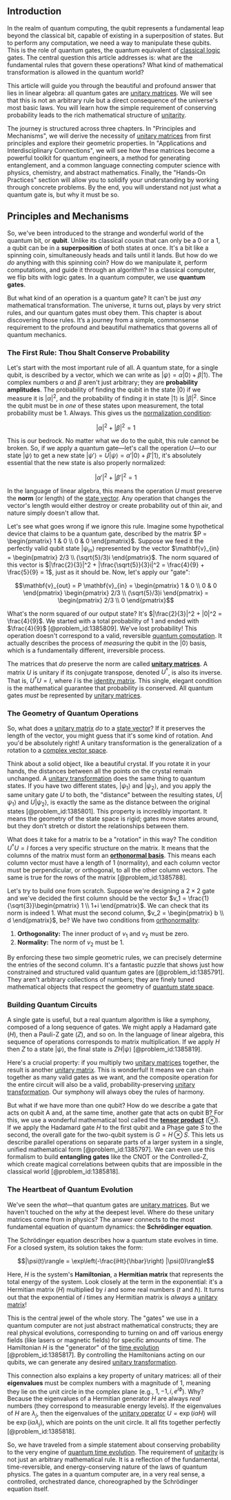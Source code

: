 ## Introduction
In the realm of quantum computing, the qubit represents a fundamental leap beyond the classical bit, capable of existing in a superposition of states. But to perform any computation, we need a way to manipulate these qubits. This is the role of quantum gates, the quantum equivalent of [classical logic](@article_id:264417) gates. The central question this article addresses is: what are the fundamental rules that govern these operations? What kind of mathematical transformation is allowed in the quantum world?

This article will guide you through the beautiful and profound answer that lies in linear algebra: all quantum gates are [unitary matrices](@article_id:199883). We will see that this is not an arbitrary rule but a direct consequence of the universe's most basic laws. You will learn how the simple requirement of conserving probability leads to the rich mathematical structure of [unitarity](@article_id:138279).

The journey is structured across three chapters. In "Principles and Mechanisms", we will derive the necessity of [unitary matrices](@article_id:199883) from first principles and explore their geometric properties. In "Applications and Interdisciplinary Connections", we will see how these matrices become a powerful toolkit for quantum engineers, a method for generating entanglement, and a common language connecting computer science with physics, chemistry, and abstract mathematics. Finally, the "Hands-On Practices" section will allow you to solidify your understanding by working through concrete problems. By the end, you will understand not just what a quantum gate is, but why it must be so.

## Principles and Mechanisms

So, we've been introduced to the strange and wonderful world of the quantum bit, or **qubit**. Unlike its classical cousin that can only be a 0 or a 1, a qubit can be in a **superposition** of both states at once. It's a bit like a spinning coin, simultaneously heads and tails until it lands. But how do we *do* anything with this spinning coin? How do we manipulate it, perform computations, and guide it through an algorithm? In a classical computer, we flip bits with logic gates. In a quantum computer, we use **quantum gates**.

But what kind of an operation is a quantum gate? It can't be just *any* mathematical transformation. The universe, it turns out, plays by very strict rules, and our quantum gates must obey them. This chapter is about discovering those rules. It’s a journey from a simple, commonsense requirement to the profound and beautiful mathematics that governs all of quantum mechanics.

### The First Rule: Thou Shalt Conserve Probability

Let's start with the most important rule of all. A quantum state, for a single qubit, is described by a vector, which we can write as $|\psi\rangle = \alpha|0\rangle + \beta|1\rangle$. The complex numbers $\alpha$ and $\beta$ aren't just arbitrary; they are **probability amplitudes**. The probability of finding the qubit in the state $|0\rangle$ if we measure it is $|\alpha|^2$, and the probability of finding it in state $|1\rangle$ is $|\beta|^2$. Since the qubit must be in *one* of these states upon measurement, the total probability must be 1. Always. This gives us the [normalization condition](@article_id:155992):

$$|\alpha|^2 + |\beta|^2 = 1$$

This is our bedrock. No matter what we do to the qubit, this rule cannot be broken. So, if we apply a quantum gate—let's call the operation $U$—to our state $|\psi\rangle$ to get a new state $|\psi'\rangle = U|\psi\rangle = \alpha'|0\rangle + \beta'|1\rangle$, it's absolutely essential that the new state is also properly normalized:

$$|\alpha'|^2 + |\beta'|^2 = 1$$

In the language of linear algebra, this means the operation $U$ must preserve the **norm** (or length) of the [state vector](@article_id:154113). Any operation that changes the vector's length would either destroy or create probability out of thin air, and nature simply doesn't allow that.

Let's see what goes wrong if we ignore this rule. Imagine some hypothetical device that claims to be a quantum gate, described by the matrix $P = \begin{pmatrix} 1 & 0 \\ 0 & 0 \end{pmatrix}$. Suppose we feed it the perfectly valid qubit state $|\psi_{in}\rangle$ represented by the vector $\mathbf{v}_{in} = \begin{pmatrix} 2/3 \\ (\sqrt{5}/3)i \end{pmatrix}$. The norm squared of this vector is $|\frac{2}{3}|^2 + |\frac{\sqrt{5}}{3}i|^2 = \frac{4}{9} + \frac{5}{9} = 1$, just as it should be. Now, let's apply our "gate":

$$\mathbf{v}_{out} = P \mathbf{v}_{in} = \begin{pmatrix} 1 & 0 \\ 0 & 0 \end{pmatrix} \begin{pmatrix} 2/3 \\ (\sqrt{5}/3)i \end{pmatrix} = \begin{pmatrix} 2/3 \\ 0 \end{pmatrix}$$

What's the norm squared of our output state? It's $|\frac{2}{3}|^2 + |0|^2 = \frac{4}{9}$. We started with a total probability of 1 and ended with $\frac{4}{9}$ [@problem_id:1385809]. We've lost probability! This operation doesn't correspond to a valid, reversible [quantum computation](@article_id:142218). It actually describes the process of *measuring* the qubit in the $|0\rangle$ basis, which is a fundamentally different, irreversible process.

The matrices that *do* preserve the norm are called **[unitary matrices](@article_id:199883)**. A matrix $U$ is unitary if its conjugate transpose, denoted $U^\dagger$, is also its inverse. That is, $U^\dagger U = I$, where $I$ is the [identity matrix](@article_id:156230). This single, elegant condition is the mathematical guarantee that probability is conserved. All quantum gates *must* be represented by [unitary matrices](@article_id:199883).

### The Geometry of Quantum Operations

So, what does a [unitary matrix](@article_id:138484) *do* to a [state vector](@article_id:154113)? If it preserves the length of the vector, you might guess that it's some kind of rotation. And you'd be absolutely right! A unitary transformation is the generalization of a rotation to a [complex vector space](@article_id:152954).

Think about a solid object, like a beautiful crystal. If you rotate it in your hands, the distances between all the points on the crystal remain unchanged. A [unitary transformation](@article_id:152105) does the same thing to quantum states. If you have two different states, $|\psi_1\rangle$ and $|\psi_2\rangle$, and you apply the same unitary gate $U$ to both, the "distance" between the resulting states, $U|\psi_1\rangle$ and $U|\psi_2\rangle$, is exactly the same as the distance between the original states [@problem_id:1385801]. This property is incredibly important. It means the geometry of the state space is rigid; gates move states around, but they don't stretch or distort the relationships between them.

What does it take for a matrix to be a "rotation" in this way? The condition $U^\dagger U = I$ forces a very specific structure on the matrix. It means that the columns of the matrix must form an **[orthonormal basis](@article_id:147285)**. This means each column vector must have a length of 1 (normality), and each column vector must be perpendicular, or orthogonal, to all the other column vectors. The same is true for the rows of the matrix [@problem_id:1385788].

Let's try to build one from scratch. Suppose we're designing a $2 \times 2$ gate and we've decided the first column should be the vector $v_1 = \frac{1}{\sqrt{3}}\begin{pmatrix} 1 \\ 1+i \end{pmatrix}$. We can check that its norm is indeed 1. What must the second column, $v_2 = \begin{pmatrix} b \\ d \end{pmatrix}$, be? We have two conditions from [orthonormality](@article_id:267393):
1.  **Orthogonality:** The inner product of $v_1$ and $v_2$ must be zero.
2.  **Normality:** The norm of $v_2$ must be 1.

By enforcing these two simple geometric rules, we can precisely determine the entries of the second column. It's a fantastic puzzle that shows just how constrained and structured valid quantum gates are [@problem_id:1385791]. They aren't arbitrary collections of numbers; they are finely tuned mathematical objects that respect the geometry of [quantum state space](@article_id:197379).

### Building Quantum Circuits

A single gate is useful, but a real quantum algorithm is like a symphony, composed of a long sequence of gates. We might apply a Hadamard gate ($H$), then a Pauli-Z gate ($Z$), and so on. In the language of linear algebra, this sequence of operations corresponds to matrix multiplication. If we apply $H$ then $Z$ to a state $|\psi\rangle$, the final state is $Z H |\psi\rangle$ [@problem_id:1385819].

Here's a crucial property: if you multiply two [unitary matrices](@article_id:199883) together, the result is another [unitary matrix](@article_id:138484). This is wonderful! It means we can chain together as many valid gates as we want, and the composite operation for the entire circuit will also be a valid, probability-preserving [unitary transformation](@article_id:152105). Our symphony will always obey the rules of harmony.

But what if we have more than one qubit? How do we describe a gate that acts on qubit A and, at the same time, another gate that acts on qubit B? For this, we use a wonderful mathematical tool called the **[tensor product](@article_id:140200)** ($\otimes$). If we apply the Hadamard gate $H$ to the first qubit and a Phase gate $S$ to the second, the overall gate for the two-qubit system is $G = H \otimes S$. This lets us describe parallel operations on separate parts of a larger system in a single, unified mathematical form [@problem_id:1385797]. We can even use this formalism to build **entangling gates** like the CNOT or the Controlled-Z, which create magical correlations between qubits that are impossible in the classical world [@problem_id:1385818].

### The Heartbeat of Quantum Evolution

We've seen the *what*—that quantum gates are [unitary matrices](@article_id:199883). But we haven't touched on the *why* at the deepest level. Where do these unitary matrices come from in physics? The answer connects to the most fundamental equation of quantum dynamics: the **Schrödinger equation**.

The Schrödinger equation describes how a quantum state evolves in time. For a closed system, its solution takes the form:

$$|\psi(t)\rangle = \exp\left(-\frac{iHt}{\hbar}\right) |\psi(0)\rangle$$

Here, $H$ is the system's **Hamiltonian**, a **Hermitian matrix** that represents the total energy of the system. Look closely at the term in the exponential: it's a Hermitian matrix ($H$) multiplied by $i$ and some real numbers ($t$ and $\hbar$). It turns out that the exponential of $i$ times any Hermitian matrix is *always* a [unitary matrix](@article_id:138484)!

This is the central jewel of the whole story. The "gates" we use in a quantum computer are not just abstract mathematical constructs; they are real physical evolutions, corresponding to turning on and off various energy fields (like lasers or magnetic fields) for specific amounts of time. The Hamiltonian $H$ is the "generator" of the [time evolution](@article_id:153449) [@problem_id:1385817]. By controlling the Hamiltonians acting on our qubits, we can generate any desired [unitary transformation](@article_id:152105).

This connection also explains a key property of unitary matrices: all of their **eigenvalues** must be complex numbers with a magnitude of 1, meaning they lie on the unit circle in the complex plane (e.g., $1, -1, i, e^{i\phi}$). Why? Because the eigenvalues of a Hermitian generator $H$ are always *real* numbers (they correspond to measurable energy levels). If the eigenvalues of $H$ are $\lambda_j$, then the eigenvalues of the [unitary operator](@article_id:154671) $U = \exp(i\alpha H)$ will be $\exp(i\alpha \lambda_j)$, which are points on the unit circle. It all fits together perfectly [@problem_id:1385818].

So, we have traveled from a simple statement about conserving probability to the very engine of [quantum time evolution](@article_id:152638). The requirement of [unitarity](@article_id:138279) is not just an arbitrary mathematical rule. It is a reflection of the fundamental, time-reversible, and energy-conserving nature of the laws of quantum physics. The gates in a quantum computer are, in a very real sense, a controlled, orchestrated dance, choreographed by the Schrödinger equation itself.